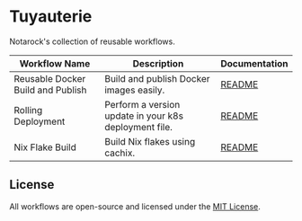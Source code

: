 # Tuyauterie
Notarock's collection of reusable workflows.

| Workflow Name                     | Description                              | Documentation                                   |
|-----------------------------------|------------------------------------------|------------------------------------------------|
| Reusable Docker Build and Publish | Build and publish Docker images easily. | [README](./docs/ImageAutoRelease.md) |
| Rolling Deployment  | Perform a version update in your k8s deployment file. | [README](./docs/UpdateDeploymentVersion.md) |
| Nix Flake Build   | Build Nix flakes using cachix.      | [README](./docs/NixBuildFlake.md)     |

## License

All workflows are open-source and licensed under the [MIT License](LICENSE).
